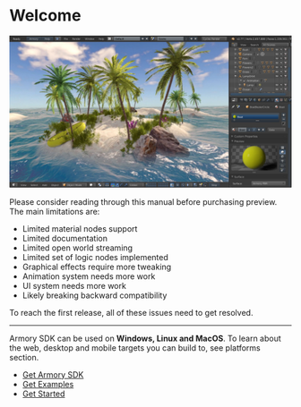 # Welcome

![](getting_started/img/intro.jpg)

Please consider reading through this manual before purchasing preview. The main limitations are:

- Limited material nodes support
- Limited documentation
- Limited open world streaming
- Limited set of logic nodes implemented
- Graphical effects require more tweaking
- Animation system needs more work
- UI system needs more work
- Likely breaking backward compatibility

To reach the first release, all of these issues need to get resolved.

---

Armory SDK can be used on **Windows, Linux and MacOS**. To learn about the web, desktop and mobile targets you can build to, see platforms section.

- [Get Armory SDK](http://armory3d.org/download.html)
- [Get Examples](https://github.com/armory3d/armory_examples/releases)
- [Get Started](getting_started/setup.md)
